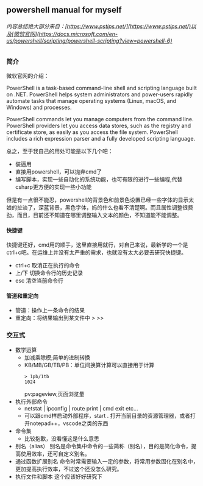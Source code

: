 ## powershell manual for myself
###### 内容总结绝大部分来自：[https://www.pstips.net/](https://www.pstips.net/)以及[微软官网](https://docs.microsoft.com/en-us/powershell/scripting/powershell-scripting?view=powershell-6)
### 简介
微软官网的介绍：

PowerShell is a task-based command-line shell and scripting language built on .NET. PowerShell helps system administrators and power-users rapidly automate tasks that manage operating systems (Linux, macOS, and Windows) and processes.

PowerShell commands let you manage computers from the command line. PowerShell providers let you access data stores, such as the registry and certificate store, as easily as you access the file system. PowerShell includes a rich expression parser and a fully developed scripting language.

总之，至于我自己的用处可能是以下几个吧：
* 装逼用
* 直接用powershell，可以抛弃cmd了
* 编写脚本，实现一些自动化的系统功能，也可有限的进行一些编程,代替csharp更方便的实现一些小功能

但是有一点很不能忍，powershell的背景色和前景色设置已经一些字体的显示太娘的扯淡了，深蓝背景，黑色字体，妈的什么也看不清楚啊。而且属性调整很费劲，而且，目前还不知道在哪里调整输入文本的颜色，不知道能不能调整。

#### 快捷键

快捷键还好，cmd用的顺手，这里直接用就行，对自己来说，最新学的一个是ctrl+c吧。在运维上并没有太严重的需求，也就没有太大必要去研究快捷键。
* ctrl+c 取消正在执行的命令
* 上/下 切换命令行的历史记录
* esc 清空当前命令行

#### 管道和重定向
* 管道：操作上一条命令的结果
* 重定向：将结果输出到某文件中   >    >>

### 交互式
* 数学运算
  * 加减乘除模;简单的进制转换
  * KB/MB/GB/TB/PB：单位间换算计算可以直接用于计算
    ```
    > 1pb/1tb
    1024
    ```
    pv:pageview,页面浏览量
* 执行外部命令
  * netstat   |   ipconfig   |   route print   |   cmd      exit etc...
  * 可以跟cmd样启动外部程序，start . 打开当前目录的资源管理器，或者打开notepad++，vscode之类的东西
* 命令集
  * 比较抱歉，没看懂这是什么意思
* 别名（alias）
  别名是命令集中命令的一些简称（别名），目的是简化命令，提高使用效率，还可自定义别名。
* 通过函数扩展别名
  命令时常需要输入一定的参数，将常用参数固化在别名中，更加提高执行效率，不过这个还没怎么研究。
* 执行文件和脚本
  这个应该好好研究下